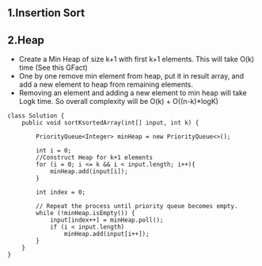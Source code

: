 ## 1.Insertion Sort

## 2.Heap
* Create a Min Heap of size k+1 with first k+1 elements. This will take O(k) time (See this GFact)
* One by one remove min element from heap, put it in result array, and add a new element to heap from remaining elements.
* Removing an element and adding a new element to min heap will take Logk time. So overall complexity will be O(k) + O((n-k)*logK)

```
class Solution {
    public void sortKsortedArray(int[] input, int k) {

        PriorityQueue<Integer> minHeap = new PriorityQueue<>();

        int i = 0;
        //Construct Heap for k+1 elements
        for (i = 0; i <= k && i < input.length; i++){
            minHeap.add(input[i]);
        }

        int index = 0;

        // Repeat the process until priority queue becomes empty.
        while (!minHeap.isEmpty()) {
            input[index++] = minHeap.poll();
            if (i < input.length)
                minHeap.add(input[i++]);
        }
    }
}
```